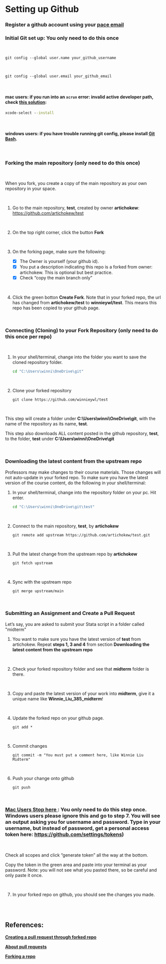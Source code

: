 # **Setting up Github**

### **Register a github account using your <ins>pace email</ins>**
### **Initial Git set up: You only need to do this once**

<br>

```console
git config --global user.name your_github_username	
```
<br>

```console		
git config --global user.email your_github_email
```
<br>

#### **mac users**: if you run into an **`xcrun`** error: invalid active developer path, check [<ins>this solution</ins>](https://apple.stackexchange.com/questions/254380/why-am-i-getting-an-invalid-active-developer-path-when-attempting-to-use-git-a): 


```bat
xcode-select --install
```

<br>

#### **windows users**: if you have trouble running git config, please install [<ins>Git Bash</ins>](https://git-scm.com/download/win).

<br>

### **Forking the main repository (only need to do this once)**

<br>

When you fork, you create a copy of the main repository as your own repository in your space. 

<br>

1. Go to the main repository, **test**, created by owner **artichokew**: https://github.com/artichokew/test

<br>

2. On the top right corner, click the button **Fork**

<br>

3. On the forking page, make sure the following:

    - [x] The Owner is yourself (your github id).
    - [x] You put a description indicating this repo is a forked from owner: artichokew. This is optional but best practice. 
    - [x] Check “copy the main branch only”

<br>

4. Click the green botton **Create Fork**. Note that in your forked repo, the url has changed from **artichokew/test** to **winnieywl/test**. This means this repo has been copied to your github page. 

<br>

###  **Connecting (Cloning) to your Fork Repository (only need to do this once per repo)** 

<br>

1. In your shell/terminal, change into the folder you want to save the cloned repository folder. 

    ```bat
    cd "C:\Users\winni\OneDrive\git"
    ```

<br>

2. Clone your forked repository

    ```console
    git clone https://github.com/winnieywl/test
    ```
<br>

This step will create a folder under **C:\Users\winni\OneDrive\git**, with the name of the repository as its name, **test**.       


This step also downloads ALL content posted in the github repository, **test**, to the folder, **test** under **C:\Users\winni\OneDrive\git**     

<br>

### **Downloading the latest content from the upstream repo**
Professors may make changes to their course materials. Those changes will not auto-update in your forked repo. To make sure you have the latest version of the course content, do the following in your shell/terminal:

1. In your shell/terminal, change into the repository folder on your pc. Hit enter.

    ```bat
    cd "C:\Users\winni\OneDrive\git\test"
    ```

<br>

2. Connect to the main repository, **test**, by **artichokew**

    ```console
    git remote add upstream https://github.com/artichokew/test.git
    ```

<br>

3. Pull the latest change from the upstream repo by **artichokew**

    ```bat
    git fetch upstream 
    ```

<br>

4. Sync with the upstream repo

    ```console
    git merge upstream/main
    ```

<br>

### **Submitting an Assignment and Create a Pull Request**

Let’s say, you are asked to submit your Stata script in a folder called "midterm"

1. You want to make sure you have the latest version of **test** from artichokew. Repeat **steps 1, 3 and 4** from section **Downloading the latest content from the upstream repo**

<br>

2. Check your forked repository folder and see that **midterm** folder is there. 

<br>

3. Copy and paste the latest version of your work into **midterm**, give it a unique name like **Winnie_Liu_385_midterm**!

<br>

4. Update the forked repo on your github page. 

    ```console
    git add *
    ```
<br>

5. Commit changes

    ```console
    git commit -m "You must put a comment here, like Winnie Liu Midterm"
    ```
<br>

6. Push your change onto github

    ```bat
    git push
    ```
<br>

###  **<ins> Mac Users Stop here </ins>: You only need to do this step once. Windows users please ignore this and go to step 7. You will see an output asking you for username and password. Type in your username, but instead of password, get a personal access token here: https://github.com/settings/tokens)**       
         
<br>         

Check all scopes and click “generate token” all the way at the bottom. 

Copy the token in the green area and paste into your terminal as your password. Note: you will not see what you pasted there, so be careful and only paste it once. 

<br>

7. In your forked repo on github, you should see the changes you made.

<br>
<br>

## **References**:

[**Creating a pull request through forked repo**](https://docs.github.com/en/pull-requests/collaborating-with-pull-requests/proposing-changes-to-your-work-with-pull-requests/creating-a-pull-request-from-a-fork)

[**About pull requests**](https://docs.github.com/en/pull-requests/collaborating-with-pull-requests/proposing-changes-to-your-work-with-pull-requests/about-pull-requests)

[**Forking a repo**](https://docs.github.com/en/get-started/quickstart/fork-a-repo)
